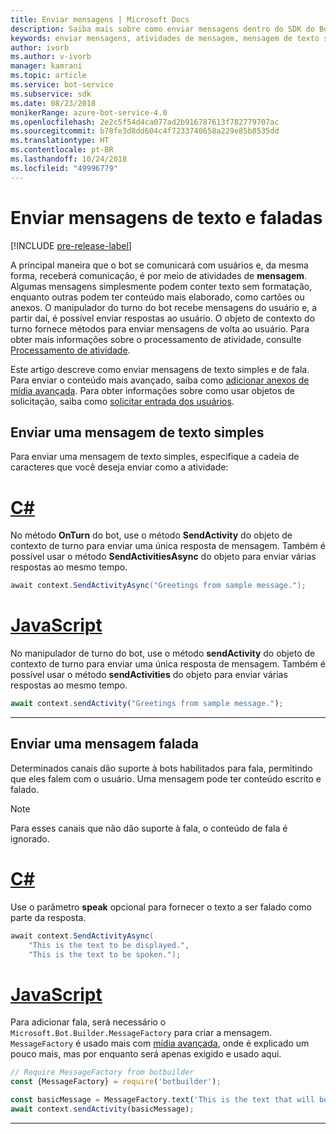```yaml
---
title: Enviar mensagens | Microsoft Docs
description: Saiba mais sobre como enviar mensagens dentro do SDK do Bot Builder.
keywords: enviar mensagens, atividades de mensagem, mensagem de texto simples, fala, mensagem falada
author: ivorb
ms.author: v-ivorb
manager: kamrani
ms.topic: article
ms.service: bot-service
ms.subservice: sdk
ms.date: 08/23/2018
monikerRange: azure-bot-service-4.0
ms.openlocfilehash: 2e2c5f54d4ca077ad2b916787613f782779707ac
ms.sourcegitcommit: b78fe3d8dd604c4f7233740658a229e85b8535dd
ms.translationtype: HT
ms.contentlocale: pt-BR
ms.lasthandoff: 10/24/2018
ms.locfileid: "49996779"
---
```

# <a name="send-text-and-spoken-messages"></a>Enviar mensagens de texto e faladas

[!INCLUDE [pre-release-label](../includes/pre-release-label.md)]

A principal maneira que o bot se comunicará com usuários e, da mesma forma, receberá comunicação, é por meio de atividades de **mensagem**. Algumas mensagens simplesmente podem conter texto sem formatação, enquanto outras podem ter conteúdo mais elaborado, como cartões ou anexos. O manipulador do turno do bot recebe mensagens do usuário e, a partir daí, é possível enviar respostas ao usuário. O objeto de contexto do turno fornece métodos para enviar mensagens de volta ao usuário. Para obter mais informações sobre o processamento de atividade, consulte [Processamento de atividade](~/v4sdk/bot-builder-basics.md#the-activity-processing-stack).

Este artigo descreve como enviar mensagens de texto simples e de fala. Para enviar o conteúdo mais avançado, saiba como [adicionar anexos de mídia avançada](bot-builder-howto-add-media-attachments.md). Para obter informações sobre como usar objetos de solicitação, saiba como [solicitar entrada dos usuários](bot-builder-prompts.md).

## <a name="send-a-simple-text-message"></a>Enviar uma mensagem de texto simples

Para enviar uma mensagem de texto simples, especifique a cadeia de caracteres que você deseja enviar como a atividade:

# <a name="ctabcsharp"></a>[C#](#tab/csharp)

No método **OnTurn** do bot, use o método **SendActivity** do objeto de contexto de turno para enviar uma única resposta de mensagem. Também é possível usar o método **SendActivitiesAsync** do objeto para enviar várias respostas ao mesmo tempo.

```cs
await context.SendActivityAsync("Greetings from sample message.");
```

# <a name="javascripttabjavascript"></a>[JavaScript](#tab/javascript)

No manipulador de turno do bot, use o método **sendActivity** do objeto de contexto de turno para enviar uma única resposta de mensagem. Também é possível usar o método **sendActivities** do objeto para enviar várias respostas ao mesmo tempo.

```javascript
await context.sendActivity("Greetings from sample message.");
```

---

## <a name="send-a-spoken-message"></a>Enviar uma mensagem falada

Determinados canais dão suporte à bots habilitados para fala, permitindo que eles falem com o usuário. Uma mensagem pode ter conteúdo escrito e falado.

> [!NOTE]
> Para esses canais que não dão suporte à fala, o conteúdo de fala é ignorado.

# <a name="ctabcsharp"></a>[C#](#tab/csharp)

Use o parâmetro **speak** opcional para fornecer o texto a ser falado como parte da resposta.

```cs
await context.SendActivityAsync(
    "This is the text to be displayed.",
    "This is the text to be spoken.");
```

# <a name="javascripttabjavascript"></a>[JavaScript](#tab/javascript)

Para adicionar fala, será necessário o `Microsoft.Bot.Builder.MessageFactory` para criar a mensagem. `MessageFactory` é usado mais com [mídia avançada](bot-builder-howto-add-media-attachments.md), onde é explicado um pouco mais, mas por enquanto será apenas exigido e usado aqui.

```javascript
// Require MessageFactory from botbuilder
const {MessageFactory} = require('botbuilder');

const basicMessage = MessageFactory.text('This is the text that will be displayed.', 'This is the text that will be spoken.');
await context.sendActivity(basicMessage);
```

---
